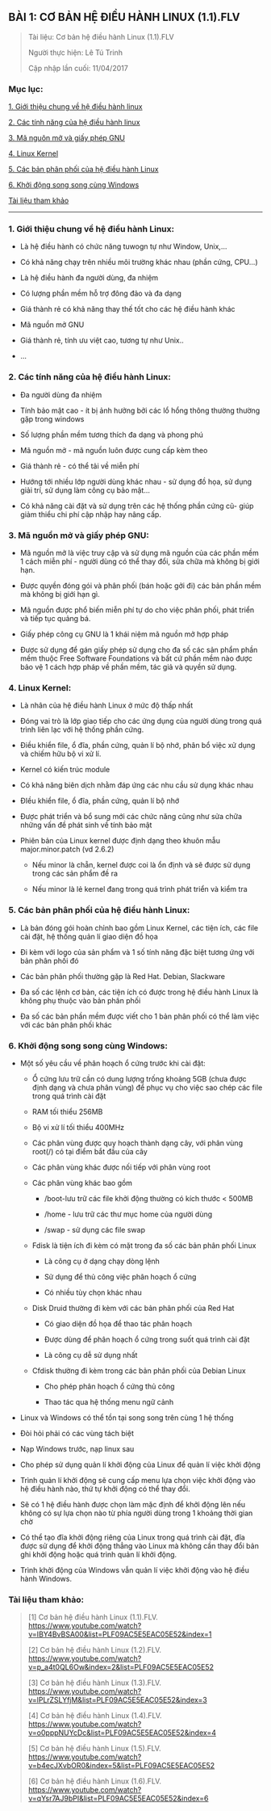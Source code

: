 ## BÀI 1: CƠ BẢN HỆ ĐIỀU HÀNH LINUX (1.1).FLV

> Tài liệu: Cơ bản hệ điều hành Linux (1.1).FLV
>
> Người thực hiện: Lê Tú Trinh
>
> Cập nhập lần cuối: 11/04/2017

### Mục lục: 

[1. Giới thiệu chung về hệ điều hành linux](#1)

[2. Các tính năng của hệ điều hành linux](#2)

[3. Mã nguôn mở và giấy phép GNU](#3)

[4. Linux Kernel](#4)

[5. Các bản phân phối của hệ điều hành Linux](#5)

[6. Khởi động song song cùng Windows](#6)

[Tài liệu tham khảo](#7)

***

<a name="1"></a>
### 1. Giới thiệu chung về hệ điều hành Linux:

- Là hệ điều hành có chức năng tuwogn tự như Window, Unix,...

- Có khả năng chạy trên nhiều môi trường khác nhau (phần cứng, CPU...)

- Là hệ điều hành đa người dùng, đa nhiệm

- Có lượng phần mềm hỗ trợ đông đảo và đa dạng

- Giá thành rẻ có khả năng thay thế tốt cho các hệ điều hành khác

- Mã nguồn mở GNU

- Giá thành rẻ, tính ưu việt cao, tương tự như Unix..

- ...

<a name="2"></a>
### 2. Các tính năng của hệ điều hành Linux:

- Đa người dùng đa nhiệm

- Tính bảo mật cao - ít bị ảnh hưởng bởi các lổ hổng thông thường thường gặp trong windows

- Số lượng phần mềm tương thích đa dạng và phong phú

- Mã nguồn mở - mã nguồn luôn được cung cấp kèm theo

- Giá thành rẻ - có thể tải về miễn phí

- Hướng tới nhiều lớp người dùng khác nhau - sử dụng đồ họa, sử dụng giải trí, sử dụng làm công cụ bảo mật...

- Có khả năng cài đặt và sử dụng trên các hệ thống phần cứng cũ- giúp giảm thiểu chi phí cập nhập hay nâng cấp.

<a name="3"></a>
### 3. Mã nguồn mở và giấy phép GNU:

- Mã nguồn mở là việc truy cập và sử dụng mã nguồn của các phần mềm 1 cách miễn phí - người dùng có thể thay đổi, sửa chữa mà không bị giới hạn.

- Được quyền đóng gói và phân phối (bán hoặc gởi đi) các bản phần mềm mà không bị giới hạn gì.

- Mã nguồn được phổ biến miễn phí tự do cho việc phân phối, phát triển và tiếp tục quảng bá.

- Giấy phép công cụ GNU là 1 khái niệm mã nguồn mở hợp pháp

- Được sử dụng để gán giấy phép sử dụng cho đa số các sản phẩm phần mềm thuộc Free Software Foundations và bất cứ phần mềm nào được bảo vệ 1 cách hợp pháp về phần mềm, tác giả và quyền sử dụng.

<a name="4"></a>
### 4. Linux Kernel:

- Là nhân của hệ điều hành Linux ở mức độ thấp nhất

- Đóng vai trò là lớp giao tiếp cho các ứng dụng của người dùng trong quá trình liên lạc với hệ thống phần cứng.

- Điều khiển file, ổ đĩa, phần cứng, quản lí bộ nhớ, phân bổ việc xử dụng và chiếm hữu bộ vi xử lí.

- Kernel có kiến trúc module

- Có khả năng biên dịch nhằm đáp ứng các nhu cầu sử dụng khác nhau

- ĐIều khiển file, ổ đĩa, phần cứng, quản lí bộ nhớ

- Được phát triển và bổ sung mới các chức năng cũng như sửa chữa những vấn đề phát sinh về tính bảo mật

- Phiên bản của Linux kernel được định dạng theo khuôn mẫu major.minor.patch (vd 2.6.2)

    + Nếu minor là chẵn, kernel được coi là ổn định và sẽ được sử dụng trong các sản phẩm đề ra

    + Nếu minor là lẻ kernel đang trong quá trình phát triển và kiểm tra

<a name="5"></a>
### 5. Các bản phân phối của hệ điều hành Linux:

- Là bản đóng gói hoàn chỉnh bao gồm Linux Kernel, các tiện ích, các file cài đặt, hệ thống quản lí giao diện đồ họa

- Đi kèm với logo của sản phẩm và 1 số tính năng đặc biệt tương ứng với bản phân phối đó

- Các bản phân phối thường gặp là Red Hat. Debian, Slackware

- Đa số các lệnh cơ bản, các tiện ích có được trong hệ điều hành Linux là không phụ thuộc vào bản phân phối

- Đa số các bản phần mềm được viết cho 1 bản phân phối có thể làm việc với các bản phân phối khác

<a name="6"></a>
### 6. Khởi động song song cùng Windows:

- Một số yêu cầu về phân hoạch ổ cứng trước khi cài đặt:

    + Ổ cứng lưu trữ cần có dung lượng trống khoảng 5GB (chưa được định dạng và chưa phân vùng) để phục vụ cho việc sao chép các file trong quá trình cài đặt

    + RAM tối thiểu 256MB

    + Bộ vi xử lí tối thiểu 400MHz

    + Các phân vùng được quy hoạch thành dạng cây, với phân vùng root(/) có tại điểm bắt đầu của cây

    + Các phân vùng khác được nối tiếp với phân vùng root

    + Các phân vùng khác bao gồm

        + /boot-lưu trữ các file khởi động thường có kích thước < 500MB

        + /home - lưu trữ các thư mục home của người dùng

        + /swap - sử dụng các file swap

    + Fdisk là tiện ích đi kèm có mặt trong đa số các bản phân phối Linux

        + Là công cụ ở dạng chạy dòng lệnh

        + Sử dụng để thủ công việc phân hoạch ổ cứng

        + Có nhiều tùy chọn khác nhau

    + Disk Druid thường đi kèm với các bản phân phối của Red Hat

        + Có giao diện đồ họa để thao tác phân hoạch

        + Được dùng để phân hoạch ổ cứng trong suốt quá trình cài đặt

        + Là công cụ dễ sử dụng nhất

    + Cfdisk thường đi kèm trong các bản phân phối của Debian Linux

        + Cho phép phân hoạch ổ cứng thủ công

        + Thao tác qua hệ thống menu ngữ cảnh

- Linux và Windows có thể tồn tại song song trên cùng 1 hệ thống

- Đòi hỏi phải có các vùng tách biệt

- Nạp Windows trước, nạp linux sau

- Cho phép sử dụng quản lí khởi động của Linux để quản lí việc khởi động

- Trình quản lí khởi động sẽ cung cấp menu lựa chọn việc khởi động vào hệ điều hành nào, thứ tự khởi động có thể thay đổi.

- Sẽ có 1 hệ điều hành được chọn làm mặc định để khởi động lên nếu không có sự lựa chọn nào từ phía người dùng trong 1 khoảng thời gian chờ

- Có thể tạo đĩa khởi động riêng của Linux trong quá trình cài đặt, đĩa được sử dụng để khởi động thẳng vào Linux mà không cần thay đổi bản ghi khởi động hoặc quá trình quản lí khởi động.

- Trình khởi động của Windows vẫn quản lí việc khởi động vào hệ điều hành Windows.

<a name="7"></a>
### Tài liệu tham khảo:

> [1] Cơ bản hệ điều hành Linux (1.1).FLV. https://www.youtube.com/watch?v=IBY4BvBSA00&list=PLF09AC5E5EAC05E52&index=1
>
> [2] Cơ bản hệ điều hành Linux (1.2).FLV. https://www.youtube.com/watch?v=p_a4t0QL6Ow&index=2&list=PLF09AC5E5EAC05E52
>
> [3] Cơ bản hệ điều hành Linux (1.3).FLV. https://www.youtube.com/watch?v=lPLrZSLYfjM&list=PLF09AC5E5EAC05E52&index=3
> 
> [4] Cơ bản hệ điều hành Linux (1.4).FLV. https://www.youtube.com/watch?v=o0pppNUYcDc&list=PLF09AC5E5EAC05E52&index=4
> 
> [5] Cơ bản hệ điều hành Linux (1.5).FLV. https://www.youtube.com/watch?v=b4ecJXvbOR0&index=5&list=PLF09AC5E5EAC05E52
> 
> [6] Cơ bản hệ điều hành Linux (1.6).FLV. https://www.youtube.com/watch?v=qYsr7AJ9bPI&list=PLF09AC5E5EAC05E52&index=6
